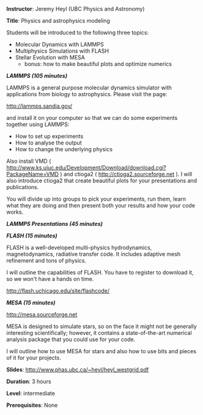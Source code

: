 **Instructor**: Jeremy Heyl (UBC Physics and Astronomy)

**Title**: Physics and astrophysics modeling

Students will be introduced to the following three topics:

- Molecular Dynamics with LAMMPS
- Multiphysics Simulations with FLASH
- Stellar Evolution with MESA
  - bonus: how to make beautiful plots and optimize numerics

***LAMMPS (105 minutes)***

LAMMPS is a general purpose molecular dynamics simulator with applications from biology to astrophysics.  Please visit the page:

http://lammps.sandia.gov/

and install it on your computer so that we can do some experiments together using LAMMPS:

- How to set up experiments
- How to analyse the output
- How to change the underlying physics

Also install VMD ( http://www.ks.uiuc.edu/Development/Download/download.cgi?PackageName=VMD ) and ctioga2 ( http://ctioga2.sourceforge.net ).  I will also introduce ctioga2 that create beautiful plots for your presentations and publications.

You will divide up into groups to pick your experiments, run them, learn what they are doing and then present both your results and how your code works.

***LAMMPS Presentations (45 minutes)***

***FLASH (15 minutes)***

FLASH is a well-developed multi-physics hydrodynamics, magnetodynamics, radiative transfer code.  It includes adaptive mesh refinement and tons of physics.

I will outline the capabilities of FLASH.  You have to register to download it, so we won't have a hands on time.

http://flash.uchicago.edu/site/flashcode/

***MESA (15 minutes)***

http://mesa.sourceforge.net

MESA is designed to simulate stars, so on the face it might not be generally interesting scientifically; however, it contains a state-of-the-art numerical analysis package that you could use for your code.

I will outline how to use MESA for stars and also how to use bits and pieces of it for your projects.   

**Slides**: http://www.phas.ubc.ca/~heyl/heyl_westgrid.pdf

**Duration**: 3 hours

**Level**: intermediate

**Prerequisites**: None
